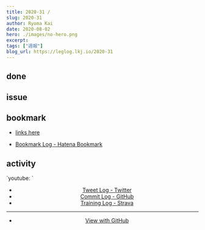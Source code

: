 ```yaml
---
title: 2020-31 / 
slug: 2020-31
author: Ryoma Kai
date: 2020-08-02
hero: ./images/no-hero.png
excerpt: 
tags: ["週報"]
blog_url: https://leglog.lkj.io/2020-31
---
```


<!--greeting here-->

## done

### 

## issue

### 

## bookmark

- [links here]()


- [Bookmark Log - Hatena Bookmark](https://b.hatena.ne.jp/Ryo_K/bookmark)

## activity

<Tweet tweetLink="" align="center" />
<Instagram instagramId="" />
`youtube: `

- [Tweet Log - Twitter](https://twitter.com/search?q=(from%3Alegnoh)%20until%3A2020-08-02%20since%3A2020-07-27%20-filter%3Areplies&src=typed_query)
- [Commit Log - GitHub](https://github.com/legnoh?tab=overview&from=2020-07-27&to=2020-08-02)
- [Training Log - Strava](https://www.strava.com/athletes/47349424/training/log)

----

- [View with GitHub](https://github.com/legnoh/leglog/blob/master/content/posts/202x/2020/31/index.md)
